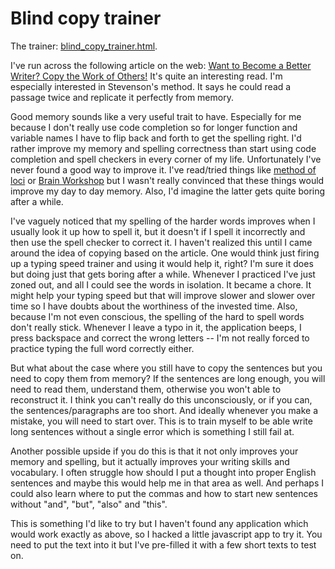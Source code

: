 # Blind copy trainer

The trainer: [blind_copy_trainer.html][trainer].

I've run across the following article on the web: [Want to Become a Better
Writer? Copy the Work of Others!][copy] It's quite an interesting read. I'm
especially interested in Stevenson's method. It says he could read a passage
twice and replicate it perfectly from memory.

Good memory sounds like a very useful trait to have. Especially for me because I
don't really use code completion so for longer function and variable names I
have to flip back and forth to get the spelling right. I'd rather improve my
memory and spelling correctness than start using code completion and spell
checkers in every corner of my life. Unfortunately I've never found a good way
to improve it. I've read/tried things like [method of loci][loci] or [Brain
Workshop][workshop] but I wasn't really convinced that these things would
improve my day to day memory. Also, I'd imagine the latter gets quite boring
after a while.

I've vaguely noticed that my spelling of the harder words improves when I
usually look it up how to spell it, but it doesn't if I spell it incorrectly and
then use the spell checker to correct it. I haven't realized this until I came
around the idea of copying based on the article. One would think just firing up
a typing speed trainer and using it would help it, right? I'm sure it does but
doing just that gets boring after a while. Whenever I practiced I've just zoned
out, and all I could see the words in isolation. It became a chore. It might
help your typing speed but that will improve slower and slower over time so I
have doubts about the worthiness of the invested time. Also, because I'm not
even conscious, the spelling of the hard to spell words don't really stick.
Whenever I leave a typo in it, the application beeps, I press backspace and
correct the wrong letters -- I'm not really forced to practice typing the full
word correctly either.

But what about the case where you still have to copy the sentences but you need
to copy them from memory? If the sentences are long enough, you will need to
read them, understand them, otherwise you won't able to reconstruct it. I think
you can't really do this unconsciously, or if you can, the sentences/paragraphs
are too short. And ideally whenever you make a mistake, you will need to start
over. This is to train myself to be able write long sentences without a single
error which is something I still fail at.

Another possible upside if you do this is that it not only improves your memory
and spelling, but it actually improves your writing skills and vocabulary. I
often struggle how should I put a thought into proper English sentences and
maybe this would help me in that area as well. And perhaps I could also learn
where to put the commas and how to start new sentences without "and", "but",
"also" and "this".

This is something I'd like to try but I haven't found any application which
would work exactly as above, so I hacked a little javascript app to try it. You
need to put the text into it but I've pre-filled it with a few short texts to
test on.

[trainer]: https://rawgit.com/ypsu/experiments/master/blind_copy_trainer/blind_copy_trainer.html
[copy]: http://www.artofmanliness.com/2014/03/26/want-to-become-a-better-writer-copy-the-work-of-others/
[loci]: https://en.wikipedia.org/wiki/Method_of_loci
[workshop]: http://brainworkshop.sourceforge.net/

